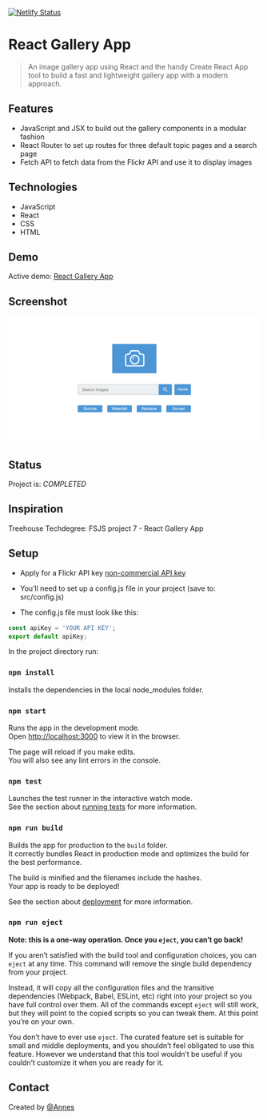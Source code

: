 [![Netlify Status](https://api.netlify.com/api/v1/badges/125392b4-5441-497c-a51a-089a68a9a78b/deploy-status)](https://app.netlify.com/sites/reactgallery/deploys)

# React Gallery App

> An image gallery app using React and the handy Create React App tool to build a fast and lightweight gallery app with a modern approach. 

## Features

* JavaScript and JSX to build out the gallery components in a modular fashion
* React Router to set up routes for three default topic pages and a search page
* Fetch API to fetch data from the Flickr API and use it to display images

## Technologies

* JavaScript
* React
* CSS
* HTML

## Demo

Active demo: [React Gallery App](https://reactgallery.netlify.com/)

## Screenshot

![Example screenshot](screenshot.png)

## Status

Project is: _COMPLETED_

## Inspiration

Treehouse Techdegree: FSJS project 7 - React Gallery App

## Setup

* Apply for a  Flickr API key [non-commercial API key](https://www.flickr.com/services/apps/create/apply/)

* You’ll need to set up a config.js file in your project (save to: src/config.js)

* The config.js file must look like this:

``` javascript
const apiKey = 'YOUR API KEY';
export default apiKey;
```

In the project directory run:

### `npm install`

Installs the dependencies in the local node_modules folder.

### `npm start`

Runs the app in the development mode.<br>
Open [http://localhost:3000](http://localhost:3000) to view it in the browser.

The page will reload if you make edits.<br>
You will also see any lint errors in the console.

### `npm test`

Launches the test runner in the interactive watch mode.<br>
See the section about [running tests](https://facebook.github.io/create-react-app/docs/running-tests) for more information.

### `npm run build`

Builds the app for production to the `build` folder.<br>
It correctly bundles React in production mode and optimizes the build for the best performance.

The build is minified and the filenames include the hashes.<br>
Your app is ready to be deployed!

See the section about [deployment](https://facebook.github.io/create-react-app/docs/deployment) for more information.

### `npm run eject`

**Note: this is a one-way operation. Once you `eject`, you can’t go back!**

If you aren’t satisfied with the build tool and configuration choices, you can `eject` at any time. This command will remove the single build dependency from your project.

Instead, it will copy all the configuration files and the transitive dependencies (Webpack, Babel, ESLint, etc) right into your project so you have full control over them. All of the commands except `eject` will still work, but they will point to the copied scripts so you can tweak them. At this point you’re on your own.

You don’t have to ever use `eject`. The curated feature set is suitable for small and middle deployments, and you shouldn’t feel obligated to use this feature. However we understand that this tool wouldn’t be useful if you couldn’t customize it when you are ready for it.

## Contact

Created by [@Annes](https://twitter.com/annesCode)